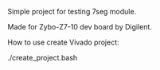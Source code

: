 Simple project for testing 7seg module.

Made for Zybo-Z7-10 dev board by Digilent.

How to use create Vivado project:

./create_project.bash
